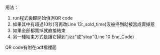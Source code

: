 用法：
1. run程式後即開始偵測QR code
2. 如果其中有超過10秒(可再改Line 13:_sold_time)沒被掃到就被當成賣掉惹
3. 如果全部都賣掉就直接結束
4. 另一種結束方式是讓它掃到"jizz"或"stop"(Line 10:End_Code)

QR code有附在pdf檔裡面
